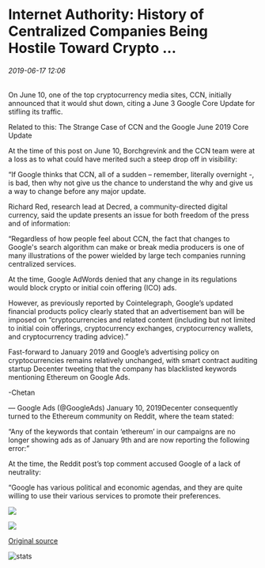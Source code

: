 # Internet Authority: History of Centralized Companies Being Hostile Toward Crypto ...

###### 2019-06-17 12:06

On June 10, one of the top cryptocurrency media sites, CCN, initially announced that it would shut down, citing a June 3 Google Core Update for stifling its traffic.

Related to this: The Strange Case of CCN and the Google June 2019 Core Update

At the time of this post on June 10, Borchgrevink and the CCN team were at a loss as to what could have merited such a steep drop off in visibility:

“If Google thinks that CCN, all of a sudden – remember, literally overnight -, is bad, then why not give us the chance to understand the why and give us a way to change before any major update.

Richard Red, research lead at Decred, a community-directed digital currency, said the update presents an issue for both freedom of the press and of information:

“Regardless of how people feel about CCN, the fact that changes to Google's search algorithm can make or break media producers is one of many illustrations of the power wielded by large tech companies running centralized services.

At the time, Google AdWords denied that any change in its regulations would block crypto or initial coin offering (ICO) ads.

However, as previously reported by Cointelegraph, Google’s updated financial products policy clearly stated that an advertisement ban will be imposed on “cryptocurrencies and related content (including but not limited to initial coin offerings, cryptocurrency exchanges, cryptocurrency wallets, and cryptocurrency trading advice).”

Fast-forward to January 2019 and Google’s advertising policy on cryptocurrencies remains relatively unchanged, with smart contract auditing startup Decenter tweeting that the company has blacklisted keywords mentioning Ethereum on Google Ads.

-Chetan

— Google Ads (@GoogleAds) January 10, 2019Decenter consequently turned to the Ethereum community on Reddit, where the team stated:

“Any of the keywords that contain ‘ethereum’ in our campaigns are no longer showing ads as of January 9th and are now reporting the following error:”

At the time, the Reddit post’s top comment accused Google of a lack of neutrality:

“Google has various political and economic agendas, and they are quite willing to use their various services to promote their preferences.

![](https://s3.cointelegraph.com/storage/uploads/view/776af60fca327f15c804b4f27300a521.png)

![](https://s3.cointelegraph.com/storage/uploads/view/34d6732a8d3f89a432cef04602b1a748.png)

[Original source](https://cointelegraph.com/news/internet-authority-history-of-centralized-companies-being-hostile-toward-crypto)

![stats](https://c.statcounter.com/11760860/0/a89fa40b/1/ "stats")